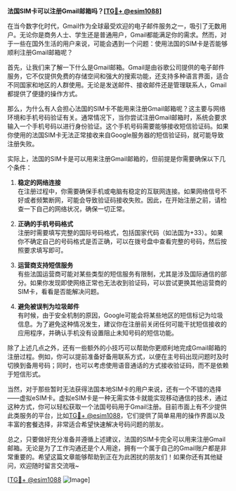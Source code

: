 **法国SIM卡可以注册Gmail邮箱吗？[[TG💪+ @esim1088](https://t.me/s/esim1088)]**

在当今数字化时代，Gmail作为全球最受欢迎的电子邮件服务之一，吸引了无数用户。无论你是商务人士、学生还是普通用户，Gmail都能满足你的需求。然而，对于一些在国外生活的用户来说，可能会遇到一个问题：使用法国的SIM卡是否能够顺利注册Gmail邮箱呢？

首先，让我们来了解一下什么是Gmail邮箱。Gmail是由谷歌公司提供的电子邮件服务，它不仅提供免费的存储空间和强大的搜索功能，还支持多种语言界面，适合不同国家和地区的人群使用。无论是发送邮件、接收邮件还是管理联系人，Gmail都提供了便捷的操作方式。

那么，为什么有人会担心法国的SIM卡不能用来注册Gmail邮箱呢？这主要与网络环境和手机号码验证有关。通常情况下，当你尝试注册Gmail邮箱时，系统会要求输入一个手机号码以进行身份验证。这个手机号码需要能够接收短信验证码。如果你使用的法国SIM卡无法正常接收来自Google服务器的短信验证码，就可能导致注册失败。

实际上，法国的SIM卡是可以用来注册Gmail邮箱的，但前提是你需要确保以下几个条件：

1. **稳定的网络连接**  
   在注册过程中，你需要确保手机或电脑有稳定的互联网连接。如果网络信号不好或者频繁断网，可能会导致验证码接收失败。因此，在开始注册之前，请检查一下自己的网络状况，确保一切正常。

2. **正确的手机号码格式**  
   注册时需要填写完整的国际号码格式，包括国家代码（如法国为+33）。如果你不确定自己的号码格式是否正确，可以在拨号盘中查看完整的号码，然后按照要求填写即可。

3. **运营商支持短信服务**  
   有些法国运营商可能对某些类型的短信服务有限制，尤其是涉及国际通信的部分。如果你发现即使网络正常也无法收到验证码，可以尝试更换其他运营商的SIM卡，看看是否能解决问题。

4. **避免被误判为垃圾邮件**  
   有时候，由于安全机制的原因，Google可能会将某些地区的短信标记为垃圾信息。为了避免这种情况发生，建议你在注册前关闭任何可能干扰短信接收的应用程序，并确认手机没有设置阻止未知号码的短信功能。

除了上述几点之外，还有一些额外的小技巧可以帮助你更顺利地完成Gmail邮箱的注册过程。例如，你可以提前准备好备用联系方式，以便在主号码出现问题时及时切换到备用号码；同时，也可以考虑使用语音通话的方式接收验证码，而不是依赖于短信形式。

当然，对于那些暂时无法获得法国本地SIM卡的用户来说，还有一个不错的选择——虚拟eSIM卡。虚拟eSIM卡是一种无需实体卡就能实现移动通信的技术，通过这种方式，你可以轻松获取一个法国号码用于Gmail注册。目前市面上有不少提供此类服务的平台，比如[TG💪+ @esim1088](https://t.me/s/esim1088)，它们提供了简单易用的操作界面以及丰富的套餐选择，非常适合希望快速解决号码问题的朋友。

总之，只要做好充分准备并遵循上述建议，法国的SIM卡完全可以用来注册Gmail邮箱。无论是为了工作沟通还是个人用途，拥有一个属于自己的Gmail账户都是非常重要的。希望这篇文章能够帮助到正在为此困扰的朋友们！如果你还有其他疑问，欢迎随时留言交流哦~

[[TG💪+ @esim1088](https://t.me/s/esim1088) ![Image](https://i.postimg.cc/4NQfJmqS/Snipaste-2025-05-13-00-14-12.png)]